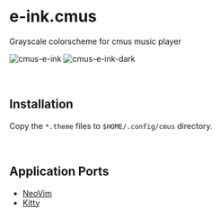 # e-ink.cmus
Grayscale colorscheme for cmus music player

![cmus-e-ink](https://github.com/user-attachments/assets/53f35517-99dd-4a0a-88c9-6c21fd7110d1)
![cmus-e-ink-dark](https://github.com/user-attachments/assets/8a5481e6-38df-4332-90ab-7c3d6b67409f)

&nbsp;

## Installation

Copy the `*.theme` files to `$HOME/.config/cmus` directory.

&nbsp;

## Application Ports

* [NeoVim](https://github.com/alexxGmZ/e-ink.cmus)
* [Kitty](https://github.com/alexxGmZ/e-ink.kitty)
